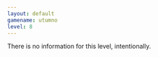 ```yaml
---
layout: default
gamename: utumno
level: 8
---
```

There is no information for this level, intentionally.
